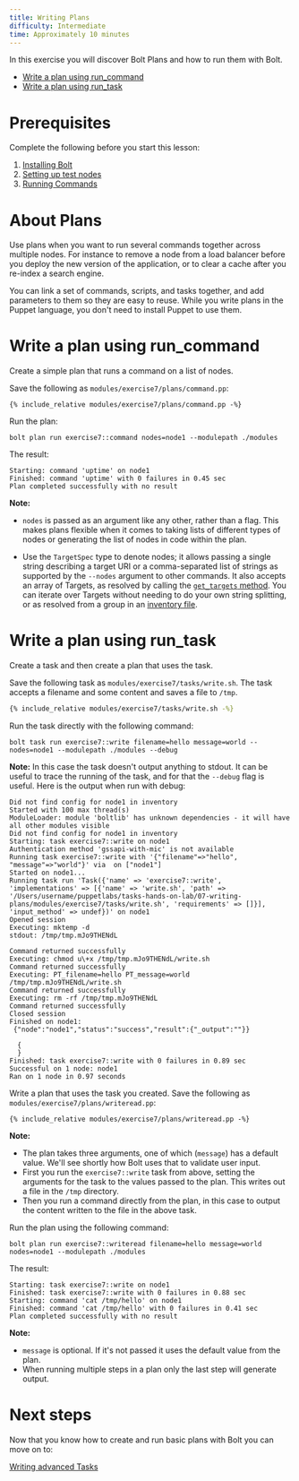 ```yaml
---
title: Writing Plans
difficulty: Intermediate
time: Approximately 10 minutes
---
```


In this exercise you will discover Bolt Plans and how to run them with Bolt.

- [Write a plan using run_command](#write-a-plan-using-run_command)
- [Write a plan using run_task](#write-a-plan-using-run_task)

# Prerequisites
Complete the following before you start this lesson:

1. [Installing Bolt](../01-installing-bolt)
1. [Setting up test nodes](../02-acquiring-nodes)
1. [Running Commands](../03-running-commands)

# About Plans

Use plans when you want to run several commands together across multiple nodes. For instance to remove a node from a load balancer before you deploy the new version of the application, or to clear a cache after you re-index a search engine.

You can link a set of commands, scripts, and tasks together, and add parameters to them so they are easy to reuse. While you write plans in the Puppet language, you don't need to install Puppet to use them.


# Write a plan using run_command

Create a simple plan that runs a command on a list of nodes.

Save the following as `modules/exercise7/plans/command.pp`:

```puppet
{% include_relative modules/exercise7/plans/command.pp -%}
```

Run the plan:

```shell
bolt plan run exercise7::command nodes=node1 --modulepath ./modules
```

The result:

```plain
Starting: command 'uptime' on node1
Finished: command 'uptime' with 0 failures in 0.45 sec
Plan completed successfully with no result
```

**Note:**

* `nodes` is passed as an argument like any other, rather than a flag. This makes plans flexible when it comes to taking lists of different types of nodes or generating the list of nodes in code within the plan.

* Use the `TargetSpec` type to denote nodes; it allows passing a single string describing a target URI or a comma-separated list of strings as supported by the `--nodes` argument to other commands. It also accepts an array of Targets, as resolved by calling the [`get_targets` method](https://puppet.com/docs/bolt/latest/writing_plans.html#calling-basic-plan-functions). You can iterate over Targets without needing to do your own string splitting, or as resolved from a group in an [inventory file](https://puppet.com/docs/bolt/latest/inventory_file.html).


# Write a plan using run_task
Create a task and then create a plan that uses the task.

Save the following task as `modules/exercise7/tasks/write.sh`. The task accepts a filename and some content and saves a file to `/tmp`.

```bash
{% include_relative modules/exercise7/tasks/write.sh -%}
```

Run the task directly with the following command:

```shell
bolt task run exercise7::write filename=hello message=world --nodes=node1 --modulepath ./modules --debug
```

**Note:** In this case the task doesn't output anything to stdout. It can be useful to trace the running of the task, and for that the `--debug` flag is useful. Here is the output when run with debug:

```plain
Did not find config for node1 in inventory
Started with 100 max thread(s)
ModuleLoader: module 'boltlib' has unknown dependencies - it will have all other modules visible
Did not find config for node1 in inventory
Starting: task exercise7::write on node1
Authentication method 'gssapi-with-mic' is not available
Running task exercise7::write with '{"filename"=>"hello", "message"=>"world"}' via  on ["node1"]
Started on node1...
Running task run 'Task({'name' => 'exercise7::write', 'implementations' => [{'name' => 'write.sh', 'path' => '/Users/username/puppetlabs/tasks-hands-on-lab/07-writing-plans/modules/exercise7/tasks/write.sh', 'requirements' => []}], 'input_method' => undef})' on node1
Opened session
Executing: mktemp -d
stdout: /tmp/tmp.mJo9THENdL

Command returned successfully
Executing: chmod u\+x /tmp/tmp.mJo9THENdL/write.sh
Command returned successfully
Executing: PT_filename=hello PT_message=world /tmp/tmp.mJo9THENdL/write.sh
Command returned successfully
Executing: rm -rf /tmp/tmp.mJo9THENdL
Command returned successfully
Closed session
Finished on node1:
 {"node":"node1","status":"success","result":{"_output":""}}

  {
  }
Finished: task exercise7::write with 0 failures in 0.89 sec
Successful on 1 node: node1
Ran on 1 node in 0.97 seconds
```

Write a plan that uses the task you created. Save the following as `modules/exercise7/plans/writeread.pp`:

```puppet
{% include_relative modules/exercise7/plans/writeread.pp -%}
```

**Note:**

* The plan takes three arguments, one of which (`message`) has a default value. We'll see shortly how Bolt uses that to validate user input.
* First you run the `exercise7::write` task from above, setting the arguments for the task to the values passed to the plan. This writes out a file in the `/tmp` directory.
* Then you run a command directly from the plan, in this case to output the content written to the file in the above task.

Run the plan using the following command:

```shell
bolt plan run exercise7::writeread filename=hello message=world nodes=node1 --modulepath ./modules
```

The result:

```plain
Starting: task exercise7::write on node1
Finished: task exercise7::write with 0 failures in 0.88 sec
Starting: command 'cat /tmp/hello' on node1
Finished: command 'cat /tmp/hello' with 0 failures in 0.41 sec
Plan completed successfully with no result
```

**Note:**

* `message` is optional. If it's not passed it uses the default value from the plan.
* When running multiple steps in a plan only the last step will generate output.


# Next steps

Now that you know how to create and run basic plans with Bolt you can move on to:

[Writing advanced Tasks](../08-writing-advanced-tasks)
